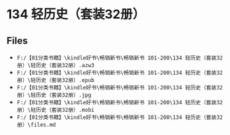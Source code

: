 # 134 轻历史（套装32册）

## Files

- `F:/【01分类书籍】\kindle好书\畅销新书\畅销新书 101-200\134 轻历史（套装32册）\轻历史（套装32册）.azw3`
- `F:/【01分类书籍】\kindle好书\畅销新书\畅销新书 101-200\134 轻历史（套装32册）\轻历史（套装32册）.epub`
- `F:/【01分类书籍】\kindle好书\畅销新书\畅销新书 101-200\134 轻历史（套装32册）\轻历史（套装32册）.jpg`
- `F:/【01分类书籍】\kindle好书\畅销新书\畅销新书 101-200\134 轻历史（套装32册）\轻历史（套装32册）.mobi`
- `F:/【01分类书籍】\kindle好书\畅销新书\畅销新书 101-200\134 轻历史（套装32册）\files.md`
